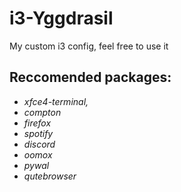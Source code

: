 # i3-Yggdrasil
My custom i3 config, feel free to use it

## Reccomended packages: ## 
*  *xfce4-terminal,*
* *compton*
* *firefox*
* *spotify*
* *discord*
* *oomox*
* *pywal*
* *qutebrowser*
